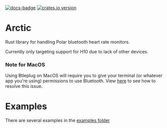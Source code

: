 [![docs-badge][]][docs] [![crates.io version]][crates.io link]
# Arctic

Rust library for handling Polar bluetooth heart rate monitors.

Currently only targeting support for H10 due to lack of other devices.

### Note for MacOS

Using Btleplug on MacOS will require you to give your terminal (or whatever app you're using) permissions to use Bluetooth. 
View [here](https://github.com/deviceplug/btleplug#macos-permissions-note) to see how to resolve this issue.

# Examples

There are several examples in the [examples folder](https://github.com/Roughsketch/arctic/tree/main/examples)

[crates.io link]: https://crates.io/crates/arctic
[crates.io version]: https://img.shields.io/crates/v/arctic.svg?style=flat-square
[docs]: https://docs.rs/arctic
[docs-badge]: https://img.shields.io/badge/docs-online-5023dd.svg?style=flat-square

